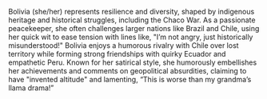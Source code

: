 Bolivia (she/her) represents resilience and diversity, shaped by indigenous heritage and historical struggles, including the Chaco War. As a passionate peacekeeper, she often challenges larger nations like Brazil and Chile, using her quick wit to ease tension with lines like, "I’m not angry, just historically misunderstood!" Bolivia enjoys a humorous rivalry with Chile over lost territory while forming strong friendships with quirky Ecuador and empathetic Peru. Known for her satirical style, she humorously embellishes her achievements and comments on geopolitical absurdities, claiming to have "invented altitude" and lamenting, “This is worse than my grandma’s llama drama!”